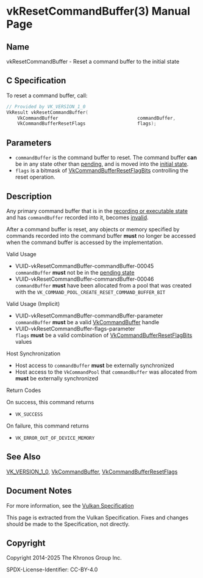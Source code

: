 # vkResetCommandBuffer(3) Manual Page

## Name

vkResetCommandBuffer - Reset a command buffer to the initial state



## [](#_c_specification)C Specification

To reset a command buffer, call:

```c++
// Provided by VK_VERSION_1_0
VkResult vkResetCommandBuffer(
    VkCommandBuffer                             commandBuffer,
    VkCommandBufferResetFlags                   flags);
```

## [](#_parameters)Parameters

- `commandBuffer` is the command buffer to reset. The command buffer **can** be in any state other than [pending](https://registry.khronos.org/vulkan/specs/latest/html/vkspec.html#commandbuffers-lifecycle), and is moved into the [initial state](https://registry.khronos.org/vulkan/specs/latest/html/vkspec.html#commandbuffers-lifecycle).
- `flags` is a bitmask of [VkCommandBufferResetFlagBits](https://registry.khronos.org/vulkan/specs/latest/man/html/VkCommandBufferResetFlagBits.html) controlling the reset operation.

## [](#_description)Description

Any primary command buffer that is in the [recording or executable state](https://registry.khronos.org/vulkan/specs/latest/html/vkspec.html#commandbuffers-lifecycle) and has `commandBuffer` recorded into it, becomes [invalid](https://registry.khronos.org/vulkan/specs/latest/html/vkspec.html#commandbuffers-lifecycle).

After a command buffer is reset, any objects or memory specified by commands recorded into the command buffer **must** no longer be accessed when the command buffer is accessed by the implementation.

Valid Usage

- [](#VUID-vkResetCommandBuffer-commandBuffer-00045)VUID-vkResetCommandBuffer-commandBuffer-00045  
  `commandBuffer` **must** not be in the [pending state](https://registry.khronos.org/vulkan/specs/latest/html/vkspec.html#commandbuffers-lifecycle)
- [](#VUID-vkResetCommandBuffer-commandBuffer-00046)VUID-vkResetCommandBuffer-commandBuffer-00046  
  `commandBuffer` **must** have been allocated from a pool that was created with the `VK_COMMAND_POOL_CREATE_RESET_COMMAND_BUFFER_BIT`

Valid Usage (Implicit)

- [](#VUID-vkResetCommandBuffer-commandBuffer-parameter)VUID-vkResetCommandBuffer-commandBuffer-parameter  
  `commandBuffer` **must** be a valid [VkCommandBuffer](https://registry.khronos.org/vulkan/specs/latest/man/html/VkCommandBuffer.html) handle
- [](#VUID-vkResetCommandBuffer-flags-parameter)VUID-vkResetCommandBuffer-flags-parameter  
  `flags` **must** be a valid combination of [VkCommandBufferResetFlagBits](https://registry.khronos.org/vulkan/specs/latest/man/html/VkCommandBufferResetFlagBits.html) values

Host Synchronization

- Host access to `commandBuffer` **must** be externally synchronized
- Host access to the `VkCommandPool` that `commandBuffer` was allocated from **must** be externally synchronized

Return Codes

On success, this command returns

- `VK_SUCCESS`

On failure, this command returns

- `VK_ERROR_OUT_OF_DEVICE_MEMORY`

## [](#_see_also)See Also

[VK\_VERSION\_1\_0](https://registry.khronos.org/vulkan/specs/latest/man/html/VK_VERSION_1_0.html), [VkCommandBuffer](https://registry.khronos.org/vulkan/specs/latest/man/html/VkCommandBuffer.html), [VkCommandBufferResetFlags](https://registry.khronos.org/vulkan/specs/latest/man/html/VkCommandBufferResetFlags.html)

## [](#_document_notes)Document Notes

For more information, see the [Vulkan Specification](https://registry.khronos.org/vulkan/specs/latest/html/vkspec.html#vkResetCommandBuffer)

This page is extracted from the Vulkan Specification. Fixes and changes should be made to the Specification, not directly.

## [](#_copyright)Copyright

Copyright 2014-2025 The Khronos Group Inc.

SPDX-License-Identifier: CC-BY-4.0